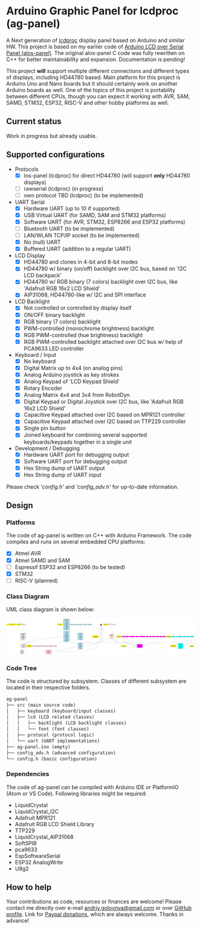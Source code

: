 # Arduino Graphic Panel for lcdproc (ag-panel)

A Next generation of [lcdproc](http://lcdproc.sourceforge.net/) display panel based on Arduino and similar HW.
This project is based on my earlier code of [Arduino LCD over Serial Panel (alos-panel)](https://github.com/red-scorp/alos-panel).
The original alos-panel C code was fully rewritten on C++ for better maintainability and expansion.
Documentation is pending!

This project **will** support multiple different connections and different types of displays, including HD44780 based.
Main platform for this project is Arduino Uno and Nano boards but it should certainly work on another Arduino boards as well.
One of the topics of this project is portability between different CPUs, though you can expect it working with AVR, SAM, SAMD, STM32, ESP32, RISC-V and other hobby platforms as well.

## Current status

Work in progress but already usable.

## Supported configurations

- Protocols
  - [x] los-panel (lcdproc) for direct HD44780 (will support **only** HD44780 displays)
  - [ ] rawserial (lcdproc) (in progress)
  - [ ] own protocol TBD (lcdproc) (to be implemented)
- UART Serial
  - [x] Hardware UART (up to 10 if supported)
  - [x] USB Virtual UART (for SAMD, SAM and STM32 platforms)
  - [x] Software UART (for AVR, STM32, ESP8266 and ESP32 platforms)
  - [ ] Bluetooth UART (to be implemented)
  - [ ] LAN/WLAN TCP/IP socket (to be implemented)
  - [x] No (null) UART
  - [x] Buffered UART (addition to a regular UART)
- LCD Display
  - [x] HD44780 and clones in 4-bit and 8-bit modes
  - [x] HD44780 w/ binary (on/off) backlight over I2C bus, based on 'I2C LCD backpack'
  - [x] HD44780 w/ RGB binary (7 colors) backlight over I2C bus, like 'Adafruit RGB 16x2 LCD Shield'
  - [x] AIP31068, HD44780-like w/ I2C and SPI interface
- LCD Backlight
  - [x] Not controlled or controlled by display itself
  - [x] ON/OFF binary backlight
  - [x] RGB binary (7 colors) backlight
  - [x] PWM-controlled (monochrome brightness) backlight
  - [x] RGB PWM-controlled (hue brightness) backlight
  - [x] RGB PWM-controlled backlight attached over I2C bus w/ help of PCA9633 LED controller
- Keyboard / Input
  - [x] No keyboard
  - [x] Digital Matrix up to 4x4 (on analog pins)
  - [x] Analog Arduino joystick as key strokes
  - [x] Analog Keypad of 'LCD Keypad Shield'
  - [x] Rotary Encoder
  - [x] Analog Matrix 4x4 and 3x4 from RobotDyn
  - [x] Digital Keypad or Digital Joystick over I2C bus, like 'Adafruit RGB 16x2 LCD Shield'
  - [x] Capacitive Keypad attached over I2C based on MPR121 controller
  - [x] Capacitive Keypad attached over I2C based on TTP229 controller
  - [x] Single pin button
  - [x] Joined keyboard for combining several supported keyboards/keypads together in a single unit
- Development / Debugging
  - [x] Hardware UART port for debugging output
  - [x] Software UART port for debugging output
  - [x] Hex String dump of UART output
  - [x] Hex String dump of UART input

Please check *'config.h'* and *'config_adv.h'* for up-to-date information.

## Design

### Platforms

The code of ag-panel is written on C++ with Arduino Framework.
The code compiles and runs on several embedded CPU platforms:

- [x] Atmel AVR
- [x] Atmel SAMD and SAM
- [ ] Espressif ESP32 and ESP8266 (to be tested)
- [x] STM32
- [ ] RISC-V (planned)

### Class Diagram

UML class diagram is shown below:

![UML diagram](/img/class_diagram.png)

### Code Tree

The code is structured by subsystem.
Classes of different subsystem are located in their respective folders.

```
ag-panel
├── src (main source code)
│   ├── keyboard (keyboard/input classes)
│   ├── lcd (LCD related classes)
│   │   ├── backlight (LCD backlight classes)
│   │   └── font (font classes)
│   ├── protocol (protocol logic)
│   └── uart (UART implementations)
├── ag-panel.ino (empty)
├── config_adv.h (advanced configuration)
└── config.h (basic configuration)
```

### Dependencies

The code of ag-panel can be compiled with Arduino IDE or PlatformIO (Atom or VS Code).
Following libraries might be required:

- LiquidCrystal
- LiquidCrystal_I2C
- Adafruit MPR121
- Adafruit RGB LCD Shield Library
- TTP229
- LiquidCrystal_AIP31068
- SoftSPIB
- pca9633
- EspSoftwareSerial
- ESP32 AnalogWrite
- U8g2

## How to help

Your contributions as code, resources or finances are welcome!
Please contact me directly over e-mail andriy.golovnya@gmail.com or over [GitHub profile](https://github.com/red-scorp).
Link for [Paypal donations](http://paypal.me/redscorp), which are always welcome.
Thanks in advance!
